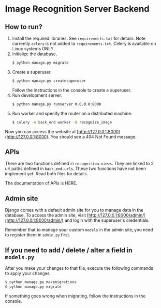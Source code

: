 # Image Recognition Server Backend

## How to run?
1. Install the required libraries. See `requirements.txt` for details.
   Note currently `celery` is not added to `requirements.txt`. Celery is available on Linux systems ONLY.
2. Initialize the database.
    ```bash
    $ python manage.py migrate
    ```
3. Create a superuser.
    ```bash
    $ python manage.py createsuperuser
    ```
   Follow the instructions in the console to create a superuser.
4. Run development server.
    ```bash
    $ python manage.py runserver 0.0.0.0:8000
    ```
5. Run worker and specify the router on a distributed machine.
    ```bash
    $ celery -A back_end worker -Q recognize_image
   
Now you can access the website at [http://127.0.0.1:8000](http://127.0.0.1:8000). You should see a 404 Not Found message.

## APIs
There are two functions defined in `recognition.views`. They are linked to 2 url paths defined in `back_end.urls`. These two functions have not been implement yet. Read both files for details.

The documentation of APIs is HERE.

## Admin site
Django comes with a default admin site for you to manage data in the database. To access the admin site, visit [http://127.0.0.1:8000/admin/](http://127.0.0.1:8000/admin/) and login with the superuser's credentials.

Remember that to manage your custom `models` in the admin site, you need to register them in `admin.py` first.

## If you need to add / delete / alter a field in `models.py`
After you make your changes to that file, execute the following commands to apply your changes.

```bash
$ python manage.py makemigrations
$ python manage.py migrate
```

If something goes wrong when migrating, follow the instructions in the console.
